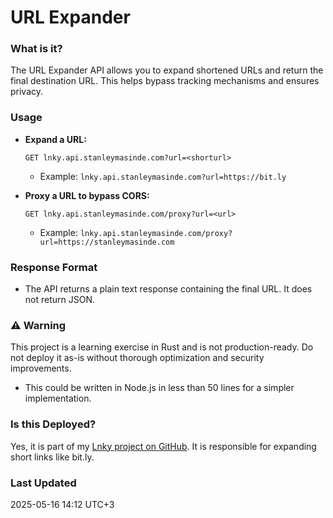 # URL Expander

### What is it?

The URL Expander API allows you to expand shortened URLs and return the final destination URL. This helps bypass tracking mechanisms and ensures privacy.

### Usage

* **Expand a URL:**

  ```
  GET lnky.api.stanleymasinde.com?url=<shorturl>
  ```

  * Example: `lnky.api.stanleymasinde.com?url=https://bit.ly`

* **Proxy a URL to bypass CORS:**

  ```
  GET lnky.api.stanleymasinde.com/proxy?url=<url>
  ```

  * Example: `lnky.api.stanleymasinde.com/proxy?url=https://stanleymasinde.com`

### Response Format

* The API returns a plain text response containing the final URL. It does not return JSON.

### ⚠️ Warning

This project is a learning exercise in Rust and is not production-ready. Do not deploy it as-is without thorough optimization and security improvements.

* This could be written in Node.js in less than 50 lines for a simpler implementation.

### Is this Deployed?

Yes, it is part of my [Lnky project on GitHub](https://github.com/StanleyMasinde/Lnky). It is responsible for expanding short links like bit.ly.

### Last Updated

2025-05-16 14:12 UTC+3
